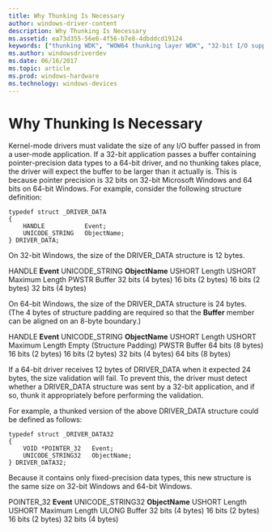 ```yaml
---
title: Why Thunking Is Necessary
author: windows-driver-content
description: Why Thunking Is Necessary
ms.assetid: ea73d355-56e8-4f56-b7e8-4dbddcd19124
keywords: ["thunking WDK", "WOW64 thunking layer WDK", "32-bit I/O support WDK 64-bit , thunking", "buffer size WDK kernel", "DRIVER_DATA structure", "pointer precision WDK 64-bit", "fixed-precision data types WDK 64-bit"]
ms.author: windowsdriverdev
ms.date: 06/16/2017
ms.topic: article
ms.prod: windows-hardware
ms.technology: windows-devices
---
```


# Why Thunking Is Necessary





Kernel-mode drivers must validate the size of any I/O buffer passed in from a user-mode application. If a 32-bit application passes a buffer containing pointer-precision data types to a 64-bit driver, and no thunking takes place, the driver will expect the buffer to be larger than it actually is. This is because pointer precision is 32 bits on 32-bit Microsoft Windows and 64 bits on 64-bit Windows. For example, consider the following structure definition:

```
typedef struct _DRIVER_DATA
{
    HANDLE           Event;
    UNICODE_STRING   ObjectName;
} DRIVER_DATA;
```

On 32-bit Windows, the size of the DRIVER\_DATA structure is 12 bytes.

HANDLE **Event**
UNICODE\_STRING **ObjectName**
USHORT Length
USHORT Maximum Length
PWSTR Buffer
32 bits
(4 bytes)
16 bits
(2 bytes)
16 bits
(2 bytes)
32 bits
(4 bytes)
 

On 64-bit Windows, the size of the DRIVER\_DATA structure is 24 bytes. (The 4 bytes of structure padding are required so that the **Buffer** member can be aligned on an 8-byte boundary.)

HANDLE **Event**
UNICODE\_STRING **ObjectName**
USHORT Length
USHORT Maximum Length
Empty (Structure Padding)
PWSTR Buffer
64 bits
(8 bytes)
16 bits
(2 bytes)
16 bits
(2 bytes)
32 bits
(4 bytes)
64 bits
(8 bytes)
 

If a 64-bit driver receives 12 bytes of DRIVER\_DATA when it expected 24 bytes, the size validation will fail. To prevent this, the driver must detect whether a DRIVER\_DATA structure was sent by a 32-bit application, and if so, thunk it appropriately before performing the validation.

For example, a thunked version of the above DRIVER\_DATA structure could be defined as follows:

```
typedef struct _DRIVER_DATA32
{
    VOID *POINTER_32   Event;
    UNICODE_STRING32   ObjectName;
} DRIVER_DATA32;
```

Because it contains only fixed-precision data types, this new structure is the same size on 32-bit Windows and 64-bit Windows.

POINTER\_32 **Event**
UNICODE\_STRING32 **ObjectName**
USHORT Length
USHORT Maximum Length
ULONG Buffer
32 bits
(4 bytes)
16 bits
(2 bytes)
16 bits
(2 bytes)
32 bits
(4 bytes)
 

 

 




